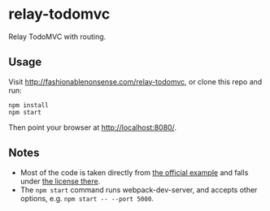 # relay-todomvc
Relay TodoMVC with routing.

## Usage

Visit http://fashionablenonsense.com/relay-todomvc, or clone this repo and run:

```shell
npm install
npm start
```

Then point your browser at [http://localhost:8080/](http://localhost:8080/).

## Notes

- Most of the code is taken directly from [the official example](https://github.com/relayjs/relay-examples/tree/master/todo) and falls under [the license there](https://github.com/relayjs/relay-examples/tree/master/todo#license).
- The `npm start` command runs webpack-dev-server, and accepts other options, e.g. `npm start -- --port 5000`.
